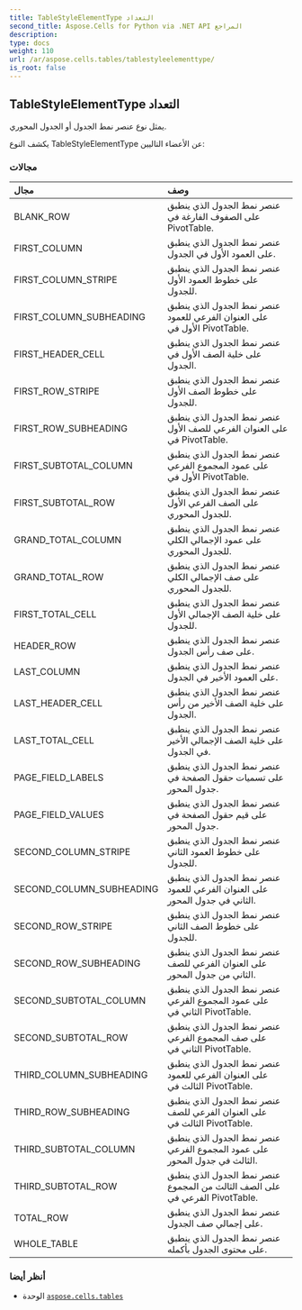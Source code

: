 ```yaml
---
title: TableStyleElementType التعداد
second_title: Aspose.Cells for Python via .NET API المراجع
description:
type: docs
weight: 110
url: /ar/aspose.cells.tables/tablestyleelementtype/
is_root: false
---
```

##  TableStyleElementType التعداد
يمثل نوع عنصر نمط الجدول أو الجدول المحوري.



يكشف النوع TableStyleElementType عن الأعضاء التاليين:

###  مجالات
| مجال| وصف|
| :- | :- |
| BLANK_ROW | عنصر نمط الجدول الذي ينطبق على الصفوف الفارغة في PivotTable.|
| FIRST_COLUMN | عنصر نمط الجدول الذي ينطبق على العمود الأول في الجدول.|
| FIRST_COLUMN_STRIPE | عنصر نمط الجدول الذي ينطبق على خطوط العمود الأول للجدول.|
| FIRST_COLUMN_SUBHEADING | عنصر نمط الجدول الذي ينطبق على العنوان الفرعي للعمود الأول في PivotTable.|
| FIRST_HEADER_CELL | عنصر نمط الجدول الذي ينطبق على خلية الصف الأول في الجدول.|
| FIRST_ROW_STRIPE | عنصر نمط الجدول الذي ينطبق على خطوط الصف الأول للجدول.|
| FIRST_ROW_SUBHEADING | عنصر نمط الجدول الذي ينطبق على العنوان الفرعي للصف الأول في PivotTable.|
| FIRST_SUBTOTAL_COLUMN |عنصر نمط الجدول الذي ينطبق على عمود المجموع الفرعي الأول في PivotTable.|
| FIRST_SUBTOTAL_ROW | عنصر نمط الجدول الذي ينطبق على الصف الفرعي الأول للجدول المحوري.|
| GRAND_TOTAL_COLUMN | عنصر نمط الجدول الذي ينطبق على عمود الإجمالي الكلي للجدول المحوري.|
| GRAND_TOTAL_ROW | عنصر نمط الجدول الذي ينطبق على صف الإجمالي الكلي للجدول المحوري.|
| FIRST_TOTAL_CELL | عنصر نمط الجدول الذي ينطبق على خلية الصف الإجمالي الأول للجدول.|
| HEADER_ROW | عنصر نمط الجدول الذي ينطبق على صف رأس الجدول.|
| LAST_COLUMN | عنصر نمط الجدول الذي ينطبق على العمود الأخير في الجدول.|
| LAST_HEADER_CELL | عنصر نمط الجدول الذي ينطبق على خلية الصف الأخير من رأس الجدول.|
| LAST_TOTAL_CELL | عنصر نمط الجدول الذي ينطبق على خلية الصف الإجمالي الأخير في الجدول.|
| PAGE_FIELD_LABELS | عنصر نمط الجدول الذي ينطبق على تسميات حقول الصفحة في جدول المحور.|
| PAGE_FIELD_VALUES | عنصر نمط الجدول الذي ينطبق على قيم حقول الصفحة في جدول المحور.|
| SECOND_COLUMN_STRIPE | عنصر نمط الجدول الذي ينطبق على خطوط العمود الثاني للجدول.|
| SECOND_COLUMN_SUBHEADING | عنصر نمط الجدول الذي ينطبق على العنوان الفرعي للعمود الثاني في جدول المحور.|
| SECOND_ROW_STRIPE |عنصر نمط الجدول الذي ينطبق على خطوط الصف الثاني للجدول.|
| SECOND_ROW_SUBHEADING | عنصر نمط الجدول الذي ينطبق على العنوان الفرعي للصف الثاني من جدول المحور.|
| SECOND_SUBTOTAL_COLUMN | عنصر نمط الجدول الذي ينطبق على عمود المجموع الفرعي الثاني في PivotTable.|
| SECOND_SUBTOTAL_ROW | عنصر نمط الجدول الذي ينطبق على صف المجموع الفرعي الثاني في PivotTable.|
| THIRD_COLUMN_SUBHEADING | عنصر نمط الجدول الذي ينطبق على العنوان الفرعي للعمود الثالث في PivotTable.|
| THIRD_ROW_SUBHEADING | عنصر نمط الجدول الذي ينطبق على العنوان الفرعي للصف الثالث في PivotTable.|
| THIRD_SUBTOTAL_COLUMN | عنصر نمط الجدول الذي ينطبق على عمود المجموع الفرعي الثالث في جدول المحور.|
| THIRD_SUBTOTAL_ROW | عنصر نمط الجدول الذي ينطبق على الصف الثالث من المجموع الفرعي في PivotTable.|
| TOTAL_ROW | عنصر نمط الجدول الذي ينطبق على إجمالي صف الجدول.|
| WHOLE_TABLE | عنصر نمط الجدول الذي ينطبق على محتوى الجدول بأكمله.|



###  أنظر أيضا
* الوحدة [`aspose.cells.tables`](..)
